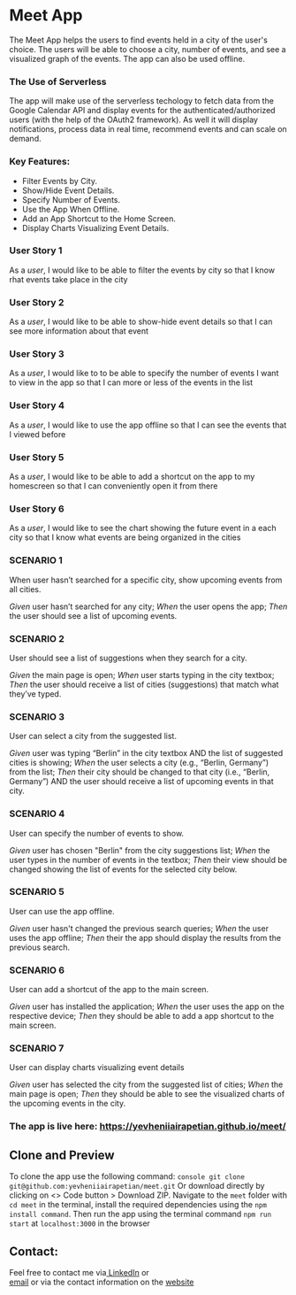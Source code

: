 # Meet App
The Meet App helps the users to find events held in a city of the user's choice. The users will be able to choose a city, number of events, and see a visualized graph of the events. The app can also be used offline.
### The Use of Serverless
The app will make use of the serverless techology to fetch data from the Google Calendar API and display events for the authenticated/authorized users (with the help of the OAuth2 framework). As well it will display notifications, process data in real time, recommend events and can scale on demand. 
### Key Features:
- Filter Events by City.
- Show/Hide Event Details.
- Specify Number of Events.
- Use the App When Offline.
- Add an App Shortcut to the Home Screen.
- Display Charts Visualizing Event Details.


### User Story 1
As a _user_, I would like to be able to filter the events by city so that I know rhat events take place in the city
### User Story 2
As a _user_, I would like to be able to show-hide event details so that I can see more information about that event
### User Story 3
As a _user_, I would like to to be able to specify the number of events I want to view in the app so that I can more or less of the events in the list
### User Story 4
As a _user_, I would like to use the app offline so that I can see the events that I viewed before
### User Story 5
As a _user_, I would like to be able to add a shortcut on the app to my homescreen so that I can conveniently open it from there
### User Story 6
As a _user_, I would like to see the chart showing the future event in a each city so that I know what events are being organized in the cities

### SCENARIO 1
When user hasn’t searched for a specific city, show upcoming events from all cities.

_Given_ user hasn’t searched for any city;
_When_ the user opens the app;
_Then_ the user should see a list of upcoming events.

### SCENARIO 2
User should see a list of suggestions when they search for a city.

_Given_ the main page is open;
_When_ user starts typing in the city textbox;
_Then_ the user should receive a list of cities (suggestions) that match what they’ve typed.

### SCENARIO 3
User can select a city from the suggested list.

_Given_ user was typing “Berlin” in the city textbox AND the list of suggested cities is showing;
_When_ the user selects a city (e.g., “Berlin, Germany”) from the list;
_Then_ their city should be changed to that city (i.e., “Berlin, Germany”) AND the user should receive a list of upcoming events in that city.

### SCENARIO 4
User can specify the number of events to show.

_Given_ user has chosen "Berlin" from the city suggestions list;
_When_ the user types in the number of events in the textbox;
_Then_ their view should be changed showing the list of events for the selected city below.

### SCENARIO 5
User can use the app offline.

_Given_ user hasn't changed the previous search queries;
_When_ the user uses the app offline;
_Then_ their the app should display the results from the previous search.

### SCENARIO 6
User can add a shortcut of the app to the main screen.

_Given_ user has installed the application;
_When_ the user uses the app on the respective device;
_Then_ they should be able to add a app shortcut to the main screen.

### SCENARIO 7
User can display charts visualizing event details

_Given_ user has selected the city from the suggested list of cities;
_When_ the main page is open;
_Then_ they should be able to see the visualized charts of the upcoming events in the city.

### The app is live here: https://yevheniiairapetian.github.io/meet/

## Clone and Preview
To clone the app use the following command: `console git clone git@github.com:yevheniiairapetian/meet.git` Or download directly by clicking on <> Code button > Download ZIP. Navigate to the ```meet``` folder with ```cd meet``` in the terminal, install the required dependencies using the `npm install command`. Then run the app using the terminal command ```npm run start``` at ```localhost:3000``` in the browser 

## Contact:
Feel free to contact me via[ LinkedIn](https://www.linkedin.com/in/yevhenii-airapetian/) or  
[email](mailto:sonkozhenia11@gmail.com) or 
via the contact information on the [website](https://yevheniiairapetian.github.io/portfolio-website/contact.html) 

